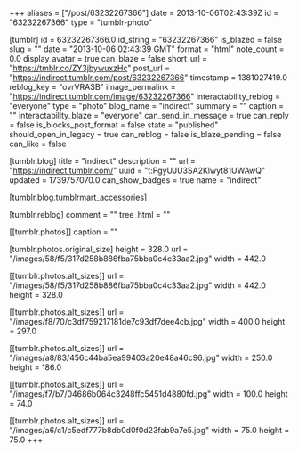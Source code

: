 +++
aliases = ["/post/63232267366"]
date = 2013-10-06T02:43:39Z
id = "63232267366"
type = "tumblr-photo"

[tumblr]
id = 63232267366.0
id_string = "63232267366"
is_blazed = false
slug = ""
date = "2013-10-06 02:43:39 GMT"
format = "html"
note_count = 0.0
display_avatar = true
can_blaze = false
short_url = "https://tmblr.co/ZY3jbywuxzHc"
post_url = "https://indirect.tumblr.com/post/63232267366"
timestamp = 1381027419.0
reblog_key = "ovrVRASB"
image_permalink = "https://indirect.tumblr.com/image/63232267366"
interactability_reblog = "everyone"
type = "photo"
blog_name = "indirect"
summary = ""
caption = ""
interactability_blaze = "everyone"
can_send_in_message = true
can_reply = false
is_blocks_post_format = false
state = "published"
should_open_in_legacy = true
can_reblog = false
is_blaze_pending = false
can_like = false

[tumblr.blog]
title = "indirect"
description = ""
url = "https://indirect.tumblr.com/"
uuid = "t:PgyUJU3SA2Klwyt81UWAwQ"
updated = 1739757070.0
can_show_badges = true
name = "indirect"

[tumblr.blog.tumblrmart_accessories]

[tumblr.reblog]
comment = ""
tree_html = ""

[[tumblr.photos]]
caption = ""

[tumblr.photos.original_size]
height = 328.0
url = "/images/58/f5/317d258b886fba75bba0c4c33aa2.jpg"
width = 442.0

[[tumblr.photos.alt_sizes]]
url = "/images/58/f5/317d258b886fba75bba0c4c33aa2.jpg"
width = 442.0
height = 328.0

[[tumblr.photos.alt_sizes]]
url = "/images/f8/70/c3df759217181de7c93df7dee4cb.jpg"
width = 400.0
height = 297.0

[[tumblr.photos.alt_sizes]]
url = "/images/a8/83/456c44ba5ea99403a20e48a46c96.jpg"
width = 250.0
height = 186.0

[[tumblr.photos.alt_sizes]]
url = "/images/f7/b7/04686b064c3248ffc5451d4880fd.jpg"
width = 100.0
height = 74.0

[[tumblr.photos.alt_sizes]]
url = "/images/a6/c1/c5edf777b8db0d0f0d23fab9a7e5.jpg"
width = 75.0
height = 75.0
+++
